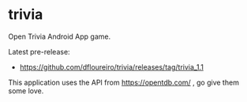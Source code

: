 # trivia
Open Trivia Android App game.

Latest pre-release:
- https://github.com/dfloureiro/trivia/releases/tag/trivia_1.1

This application uses the API from https://opentdb.com/ , go give them some love.
